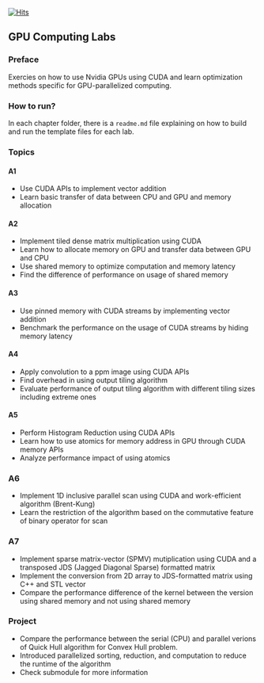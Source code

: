[![Hits](https://hits.seeyoufarm.com/api/count/incr/badge.svg?url=https%3A%2F%2Fgithub.com%2Fpjyi2147%2FGPU_Computing_lab&count_bg=%23FFBC93&title_bg=%238FC2FF&icon=&icon_color=%23E7E7E7&title=visits&edge_flat=false)](https://hits.seeyoufarm.com)

## GPU Computing Labs

### Preface 

Exercies on how to use Nvidia GPUs using CUDA and learn optimization methods specific for GPU-parallelized computing.

### How to run? 

In each chapter folder, there is a `readme.md` file explaining on how to build and run the template files for each lab.

### Topics 

#### A1 

* Use CUDA APIs to implement vector addition
* Learn basic transfer of data between CPU and GPU and memory allocation

#### A2

* Implement tiled dense matrix multiplication using CUDA
* Learn how to allocate memory on GPU and transfer data between GPU and CPU
* Use shared memory to optimize computation and memory latency
* Find the difference of performance on usage of shared memory

#### A3

* Use pinned memory with CUDA streams by implementing vector addition
* Benchmark the performance on the usage of CUDA streams by hiding memory latency

#### A4

* Apply convolution to a ppm image using CUDA APIs
* Find overhead in using output tiling algorithm
* Evaluate performance of output tiling algorithm with different tiling sizes including extreme ones

#### A5 

* Perform Histogram Reduction using CUDA APIs
* Learn how to use atomics for memory address in GPU through CUDA memory APIs
* Analyze performance impact of using atomics 

### A6

* Implement 1D inclusive parallel scan using CUDA and work-efficient algorithm (Brent-Kung)
* Learn the restriction of the algorithm based on the commutative feature of binary operator for scan

### A7

* Implement sparse matrix-vector (SPMV) mutiplication using CUDA and a transposed JDS (Jagged Diagonal Sparse) formatted matrix
* Implement the conversion from 2D array to JDS-formatted matrix using C++ and STL vector
* Compare the performance difference of the kernel between the version using shared memory and not using shared memory

### Project

* Compare the performance between the serial (CPU) and parallel verions of Quick Hull algorithm for Convex Hull problem.
* Introduced parallelized sorting, reduction, and computation to reduce the runtime of the algorithm
* Check submodule for more information

